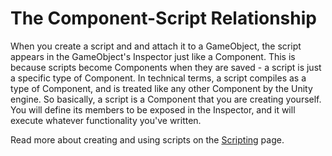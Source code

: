 The Component-Script Relationship
=================================


When you create a <span class=keyword>script</span> and and attach it to a GameObject, the script appears in the GameObject's Inspector just like a Component.  This is because scripts become Components when they are saved - a script is just a specific type of Component.  In technical terms, a script compiles as a type of Component, and is treated like any other Component by the Unity engine. So basically, a script is a Component that you are creating yourself.  You will define its members to be exposed in the Inspector, and it will execute whatever functionality you've written.

Read more about creating and using scripts on the [Scripting](Scripting) page.


